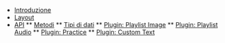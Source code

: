 * [Introduzione](/)
* [Layout](layouts.md)
* [API]()
** [Metodi](apis.md)
** [Tipi di dati](structures.md)
** [Plugin: Playlist Image](apis_plugin_playlistimage)
** [Plugin: Playlist Audio](apis_plugin_playlistaudio)
** [Plugin: Practice](apis_plugin_practice)
** [Plugin: Custom Text](apis_plugin_customtext)